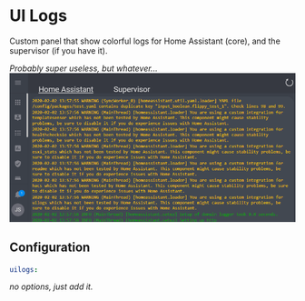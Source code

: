 # UI Logs

Custom panel that show colorful logs for Home Assistant (core), and the supervisor (if you have it).

_Probably super useless, but whatever..._
![demo](https://github.com/custom-components/uilogs/raw/master/demo.gif)

## Configuration

```yaml
uilogs:
```

_no options, just add it._
